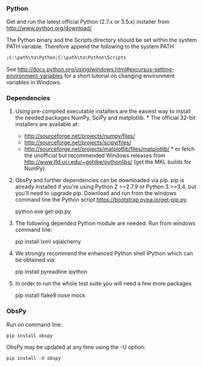 ### Python

Get and run the latest official Python (2.7.x or 3.5.x) installer from  http://www.python.org/download/

The Python binary and the Scripts directory should be set within the system PATH variable. Therefore append the following to the system PATH
```cmd
;C:\path\to\Python;C:\path\to\Python\Scripts
```
See  http://docs.python.org/using/windows.html#excursus-setting-environment-variables for a short tutorial on changing environment variables in Windows.

### Dependencies

  1. Using pre-compiled executable installers are the easiest way to install the needed packages  NumPy,  SciPy and  matplotlib.
    * The official 32-bit installers are available at:
      *   http://sourceforge.net/projects/numpy/files/
      *   http://sourceforge.net/projects/scipy/files/
      *   http://sourceforge.net/projects/matplotlib/files/matplotlib/
    * or fetch the unofficial but recommended Windows releases from  http://www.lfd.uci.edu/~gohlke/pythonlibs/ (get the MKL builds for NumPy).
  2.  ObsPy and further dependencies can be downloaded via pip. pip is already installed if you're using Python 2 >=2.7.9 or Python 3 >=3.4, but you'll need to upgrade pip. Download and run from the windows command line the Python script https://bootstrap.pypa.io/get-pip.py.

        python.exe get-pip.py

  3.  The following depended Python module are needed. Run from windows command line: 
            
        pip install lxml sqlalchemy

  4.  We strongly recommend the enhanced Python shell  IPython which can be obtained via:
            
        pip install pyreadline ipython

  5. In order to run the whole test suite you will need a few more packages

        pip install flake8 nose mock



### ObsPy

Run on command line:

    pip install obspy


ObsPy may be updated at any time using the -U option:

    pip install -U obspy
